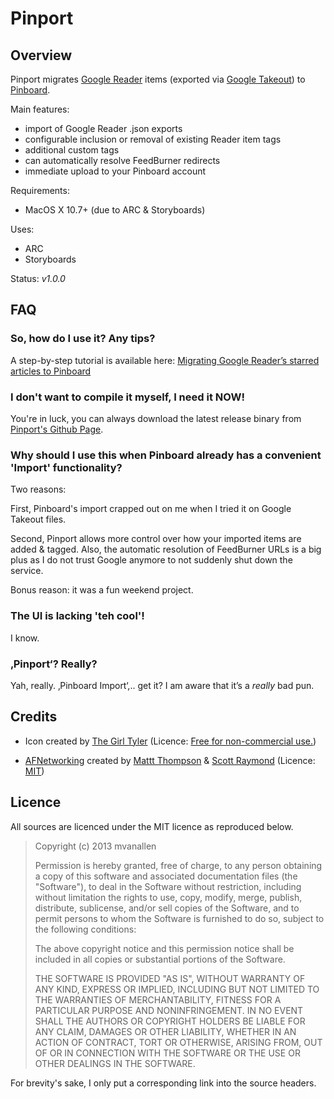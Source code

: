 Pinport
=======

Overview
--------

Pinport migrates [Google Reader](https://www.google.com/reader) items (exported via [Google Takeout](https://www.google.com/takeout/)) to [Pinboard](https://pinboard.in/).

Main features:

* import of Google Reader .json exports
* configurable inclusion or removal of existing Reader item tags
* additional custom tags
* can automatically resolve FeedBurner redirects
* immediate upload to your Pinboard account

Requirements:

* MacOS X 10.7+ (due to ARC & Storyboards)

Uses:

* ARC
* Storyboards

Status: *v1.0.0*


FAQ
---

### So, how do I use it? Any tips?

A step-by-step tutorial is available here: [Migrating Google Reader’s starred articles to Pinboard](http://criticalmess.tumblr.com/post/49949899626/migrating-google-readers-starred-articles-to-pinboard)


### I don't want to compile it myself, I need it NOW!

You're in luck, you can always download the latest release binary from [Pinport's Github Page](http://mvanallen.github.io/Pinport/).


### Why should I use this when Pinboard already has a convenient 'Import' functionality?

Two reasons:

First, Pinboard's import crapped out on me when I tried it on Google Takeout files.

Second, Pinport allows more control over how your imported items are added & tagged. Also, the automatic resolution of FeedBurner URLs is a big plus as I do not trust Google anymore to not suddenly shut down the service.

Bonus reason: it was a fun weekend project.


### The UI is lacking 'teh cool'!

I know.


### ‚Pinport‘? Really?

Yah, really. ‚Pinboard Import‘,.. get it? I am aware that it’s a *really* bad pun.


Credits
-------

* Icon created by [The Girl Tyler](http://www.thegirltyler.com) (Licence: [Free for non-commercial use.](http://www.iconarchive.com/show/brand-camp-icons-by-thegirltyler.html))

* [AFNetworking](https://github.com/AFNetworking/AFNetworking/) created by [Mattt Thompson](http://github.com/mattt) & [Scott Raymond](http://github.com/sco) (Licence: [MIT](https://github.com/AFNetworking/AFNetworking/blob/master/LICENSE))


Licence
-------

All sources are licenced under the MIT licence as reproduced below.

>Copyright (c) 2013 mvanallen
>
>Permission is hereby granted, free of charge, to any person obtaining a copy of this software and associated documentation files (the "Software"), to deal in the Software without restriction, including without limitation the rights to use, copy, modify, merge, publish, distribute, sublicense, and/or sell copies of the Software, and to permit persons to whom the Software is furnished to do so, subject to the following conditions:
>
>The above copyright notice and this permission notice shall be included in all copies or substantial portions of the Software.
>
>THE SOFTWARE IS PROVIDED "AS IS", WITHOUT WARRANTY OF ANY KIND, EXPRESS OR IMPLIED, INCLUDING BUT NOT LIMITED TO THE WARRANTIES OF MERCHANTABILITY, FITNESS FOR A PARTICULAR PURPOSE AND NONINFRINGEMENT. IN NO EVENT SHALL THE AUTHORS OR COPYRIGHT HOLDERS BE LIABLE FOR ANY CLAIM, DAMAGES OR OTHER LIABILITY, WHETHER IN AN ACTION OF CONTRACT, TORT OR OTHERWISE, ARISING FROM, OUT OF OR IN CONNECTION WITH THE SOFTWARE OR THE USE OR OTHER DEALINGS IN THE SOFTWARE.

For brevity's sake, I only put a corresponding link into the source headers.
